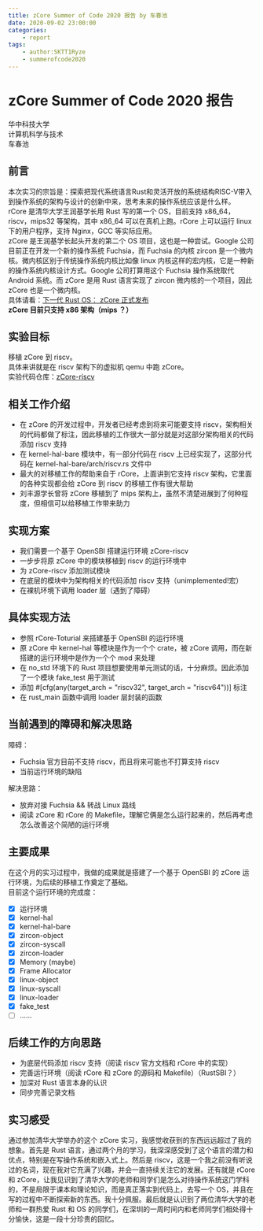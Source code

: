 ```yaml
---
title: zCore Summer of Code 2020 报告 by 车春池
date: 2020-09-02 23:00:00
categories: 
    - report
tags:
    - author:SKTT1Ryze
    - summerofcode2020
---
```


# zCore Summer of Code 2020 报告

华中科技大学  
计算机科学与技术  
车春池  
<!-- more -->
## 前言
本次实习的宗旨是：探索把现代系统语言Rust和灵活开放的系统结构RISC-V带入到操作系统的架构与设计的创新中来，思考未来的操作系统应该是什么样。  
rCore 是清华大学王润基学长用 Rust 写的第一个 OS，目前支持 x86_64，riscv，mips32 等架构，其中 x86_64 可以在真机上跑。rCore 上可以运行 linux 下的用户程序，支持 Nginx，GCC 等实际应用。  
zCore 是王润基学长起头开发的第二个 OS 项目，这也是一种尝试。Google 公司目前正在开发一个新的操作系统 Fuchsia，而 Fuchsia 的内核 zircon 是一个微内核。微内核区别于传统操作系统内核比如像 linux 内核这样的宏内核，它是一种新的操作系统内核设计方式。Google 公司打算用这个 Fuchsia 操作系统取代 Android 系统。而 zCore 是用 Rust 语言实现了 zircon 微内核的一个项目，因此 zCore 也是一个微内核。  
具体请看：[下一代 Rust OS： zCore 正式发布](https://zhuanlan.zhihu.com/p/137733625)   
**zCore 目前只支持 x86 架构（mips ？）**  

## 实验目标
移植 zCore 到 riscv。  
具体来讲就是在 riscv 架构下的虚拟机 qemu 中跑 zCore。  
实验代码仓库：[zCore-riscv](https://github.com/SKTT1Ryze/zCore-riscv)  

## 相关工作介绍
+ 在 zCore 的开发过程中，开发者已经考虑到将来可能要支持 riscv，架构相关的代码都做了标注，因此移植的工作很大一部分就是对这部分架构相关的代码添加 riscv 支持
+ 在 kernel-hal-bare 模块中，有一部分代码在 riscv 上已经实现了，这部分代码在 kernel-hal-bare/arch/riscv.rs 文件中
+ 最大的对移植工作的帮助来自于 rCore，上面讲到它支持 riscv 架构，它里面的各种实现都会给 zCore 到 riscv 的移植工作有很大帮助
+ 刘丰源学长曾将 zCore 移植到了 mips 架构上，虽然不清楚进展到了何种程度，但相信可以给移植工作带来助力

## 实现方案
+ 我们需要一个基于 OpenSBI 搭建运行环境 zCore-riscv
+ 一步步将原 zCore 中的模块移植到 riscv 的运行环境中
+ 为 zCore-riscv 添加测试模块
+ 在底层的模块中为架构相关的代码添加 riscv 支持（unimplemented!宏）
+ 在裸机环境下调用 loader 层（遇到了障碍）

## 具体实现方法
+ 参照 rCore-Toturial 来搭建基于 OpenSBI 的运行环境
+ 原 zCore 中 kernel-hal 等模块是作为一个个 crate，被 zCore 调用，而在新搭建的运行环境中是作为一个个 mod 来处理
+ 在 no_std 环境下的 Rust 项目想要使用单元测试的话，十分麻烦。因此添加了一个模块 fake_test 用于测试
+ 添加 #[cfg(any(target_arch = "riscv32", target_arch = "riscv64"))] 标注
+ 在 rust_main 函数中调用 loader 层封装的函数

## 当前遇到的障碍和解决思路
障碍：  
+ Fuchsia 官方目前不支持 riscv，而且将来可能也不打算支持 riscv
+ 当前运行环境的缺陷

解决思路： 
+ 放弃对接 Fuchsia && 转战 Linux 路线
+ 阅读 zCore 和 rCore 的 Makefile，理解它俩是怎么运行起来的，然后再考虑怎么改善这个简陋的运行环境

## 主要成果
在这个月的实习过程中，我做的成果就是搭建了一个基于 OpenSBI 的 zCore 运行环境，为后续的移植工作奠定了基础。  
目前这个运行环境的完成度：  
- [x] 运行环境
- [x] kernel-hal
- [x] kernel-hal-bare
- [x] zircon-object
- [x] zircon-syscall
- [x] zircon-loader
- [x] Memory (maybe)
- [x] Frame Allocator
- [x] linux-object
- [x] linux-syscall
- [x] linux-loader
- [x] fake_test
- [ ] ......  

## 后续工作的方向思路
+ 为底层代码添加 riscv 支持（阅读 riscv 官方文档和 rCore 中的实现）
+ 完善运行环境（阅读 rCore 和 zCore 的源码和 Makefile）（RustSBI？）
+ 加深对 Rust 语言本身的认识
+ 同步完善记录文档

## 实习感受
通过参加清华大学举办的这个 zCore 实习，我感觉收获到的东西远远超过了我的想象。首先是 Rust 语言，通过两个月的学习，我深深感受到了这个语言的潜力和优点，特别是在写操作系统和嵌入式上。然后是 riscv，这是一个我之前没有听说过的名词，现在我对它充满了兴趣，并会一直持续关注它的发展。还有就是 rCore 和 zCore，让我见识到了清华大学的老师和同学们是怎么对待操作系统这门学科的，不是局限于课本和理论知识，而是真正落实到代码上，去写一个 OS，并且在写的过程中不断探索新的东西。我十分佩服。最后就是认识到了两位清华大学的老师和一群热爱 Rust 和 OS 的同学们，在深圳的一周时间内和老师同学们相处得十分愉快，这是一段十分珍贵的回忆。  

